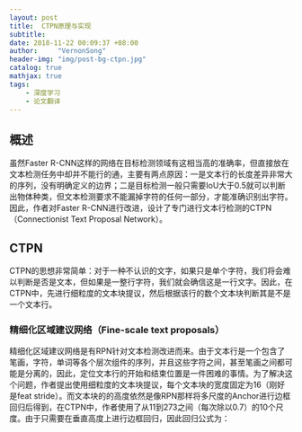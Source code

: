 ```yaml
---
layout: post
title:  CTPN原理与实现
subtitle: 
date: 2018-11-22 00:09:37 +08:00
author:     "VernonSong"
header-img: "img/post-bg-ctpn.jpg"
catalog: true
mathjax: true
tags:
    - 深度学习
    - 论文翻译
---
```


## 概述
虽然Faster R-CNN这样的网络在目标检测领域有这相当高的准确率，但直接放在文本检测任务中却并不能行的通，主要有两点原因：一是文本行的长度差异非常大的序列，没有明确定义的边界；二是目标检测一般只需要IoU大于0.5就可以判断出物体种类，但文本检测要求不能漏掉字符的任何一部分，才能准确识别出字符。因此，作者对Faster R-CNN进行改进，设计了专门进行文本行检测的CTPN（Connectionist Text Proposal Network）。

## CTPN
CTPN的思想非常简单：对于一种不认识的文字，如果只是单个字符，我们将会难以判断是否是文本，但如果是一整行字符，我们就会确信这是一行文字。因此，在CTPN中，先进行细粒度的文本块提议，然后根据该行的数个文本块判断其是不是一个文本行。

### 精细化区域建议网络（Fine-scale text proposals）
精细化区域建议网络是有RPN针对文本检测改进而来。由于文本行是一个包含了笔画，字符，单词等各个层次组件的序列，并且这些字符之间，甚至笔画之间都可能是分离的，因此，定位文本行的开始和结束位置是一件困难的事情。为了解决这个问题，作者提出使用细粒度的文本块提议，每个文本块的宽度固定为16（刚好是feat stride）。而文本块的的高度依然是像RPN那样将多尺度的Anchor进行边框回归后得到，在CTPN中，作者使用了从11到273之间（每次除以0.7）的10个尺度。由于只需要在垂直高度上进行边框回归，因此回归公式为：

$$
$$

### 



